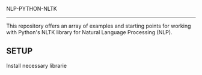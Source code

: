 NLP-PYTHON-NLTK

-----------

This repository offers an array of examples and starting points for working with Python's NLTK library for Natural Language Processing (NLP).

SETUP
-----------------------
Install necessary librarie